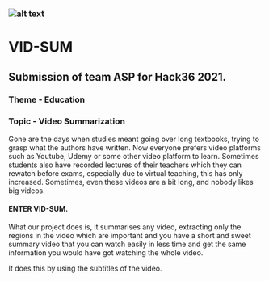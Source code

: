 ### ![alt text](https://i.ibb.co/3vMYD6M/Made-at-Hack-36.png "HACK36 LOGO")
# VID-SUM
## Submission of team ASP for Hack36 2021.
### Theme - Education

### Topic - Video Summarization

Gone are the days when studies meant going over long textbooks, trying to grasp what the authors have written. Now everyone prefers video platforms such as Youtube, Udemy or some other video platform to learn. Sometimes students also have recorded lectures of their teachers which they can rewatch before exams, especially due to virtual teaching, this has only increased. Sometimes, even these videos are a bit long, and nobody likes big videos.

#### ENTER VID-SUM.

What our project does is, it summarises any video, extracting only the regions in the video which are important and you have a short and sweet summary video that you can watch easily in less time and get the same information you would have got watching the whole video.

It does this by using the subtitles of the video.
